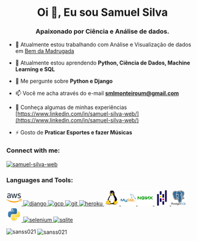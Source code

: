 <h1 align="center">Oi 👋, Eu sou Samuel Silva</h1>
<h3 align="center">Apaixonado por Ciência e Análise de dados.</h3>

- 🔭 Atualmente estou trabalhando com Análise e Visualização de dados em [Bem da Madrugada](https://www.bemdamadrugada.org/)

- 🌱 Atualmente estou aprendendo **Python, Ciência de Dados, Machine Learning e SQL**

- 💬 Me pergunte sobre **Python e Django**

- 📫 Você me acha através do e-mail **smlmonteiroum@gmail.com**

- 📄 Conheça algumas de minhas experiências [https://www.linkedin.com/in/samuel-silva-web/](https://www.linkedin.com/in/samuel-silva-web/)

- ⚡ Gosto de **Praticar Esportes e fazer Músicas**

<h3 align="left">Connect with me:</h3>
<p align="left">
<a href="https://linkedin.com/in/samuel-silva-web" target="blank"><img align="center" src="https://raw.githubusercontent.com/rahuldkjain/github-profile-readme-generator/master/src/images/icons/Social/linked-in-alt.svg" alt="samuel-silva-web" height="30" width="40" /></a>
</p>

<h3 align="left">Languages and Tools:</h3>
<p align="left"> <a href="https://aws.amazon.com" target="_blank" rel="noreferrer"> <img src="https://raw.githubusercontent.com/devicons/devicon/master/icons/amazonwebservices/amazonwebservices-original-wordmark.svg" alt="aws" width="40" height="40"/> </a> <a href="https://www.djangoproject.com/" target="_blank" rel="noreferrer"> <img src="https://cdn.worldvectorlogo.com/logos/django.svg" alt="django" width="40" height="40"/> </a> <a href="https://cloud.google.com" target="_blank" rel="noreferrer"> <img src="https://www.vectorlogo.zone/logos/google_cloud/google_cloud-icon.svg" alt="gcp" width="40" height="40"/> </a> <a href="https://git-scm.com/" target="_blank" rel="noreferrer"> <img src="https://www.vectorlogo.zone/logos/git-scm/git-scm-icon.svg" alt="git" width="40" height="40"/> </a> <a href="https://heroku.com" target="_blank" rel="noreferrer"> <img src="https://www.vectorlogo.zone/logos/heroku/heroku-icon.svg" alt="heroku" width="40" height="40"/> </a> <a href="https://www.linux.org/" target="_blank" rel="noreferrer"> <img src="https://raw.githubusercontent.com/devicons/devicon/master/icons/linux/linux-original.svg" alt="linux" width="40" height="40"/> </a> <a href="https://www.mysql.com/" target="_blank" rel="noreferrer"> <img src="https://raw.githubusercontent.com/devicons/devicon/master/icons/mysql/mysql-original-wordmark.svg" alt="mysql" width="40" height="40"/> </a> <a href="https://www.nginx.com" target="_blank" rel="noreferrer"> <img src="https://raw.githubusercontent.com/devicons/devicon/master/icons/nginx/nginx-original.svg" alt="nginx" width="40" height="40"/> </a> <a href="https://pandas.pydata.org/" target="_blank" rel="noreferrer"> <img src="https://raw.githubusercontent.com/devicons/devicon/2ae2a900d2f041da66e950e4d48052658d850630/icons/pandas/pandas-original.svg" alt="pandas" width="40" height="40"/> </a> <a href="https://www.postgresql.org" target="_blank" rel="noreferrer"> <img src="https://raw.githubusercontent.com/devicons/devicon/master/icons/postgresql/postgresql-original-wordmark.svg" alt="postgresql" width="40" height="40"/> </a> <a href="https://www.python.org" target="_blank" rel="noreferrer"> <img src="https://raw.githubusercontent.com/devicons/devicon/master/icons/python/python-original.svg" alt="python" width="40" height="40"/> </a> <a href="https://www.selenium.dev" target="_blank" rel="noreferrer"> <img src="https://raw.githubusercontent.com/detain/svg-logos/780f25886640cef088af994181646db2f6b1a3f8/svg/selenium-logo.svg" alt="selenium" width="40" height="40"/> </a> <a href="https://www.sqlite.org/" target="_blank" rel="noreferrer"> <img src="https://www.vectorlogo.zone/logos/sqlite/sqlite-icon.svg" alt="sqlite" width="40" height="40"/> </a> </p>

<p><img align="left" src="https://github-readme-stats.vercel.app/api/top-langs?username=sanss021&show_icons=true&locale=en&layout=compact" alt="sanss021" /></p>

<p>&nbsp;<img align="center" src="https://github-readme-stats.vercel.app/api?username=sanss021&show_icons=true&locale=en" alt="sanss021" /></p>




<!---
Olá, sou o Samuel!
Desenvolvedor Web com conhecimentos em Python/Django, Html, Css, Javascript e Sql. Experiência com Docker, Heroku, AWS S3, Git e outras ferramentas.
Prezo sempre por trabalhar em equipe, cooperando com todos e ajudando da melhor maneira possível, com grande satisfação em ensinar e aprender.
Apaixonado por  esportes e Musica.

sanss021/sanss021 is a ✨ special ✨ repository because its `README.md` (this file) appears on your GitHub profile.
You can click the Preview link to take a look at your changes.
--->
